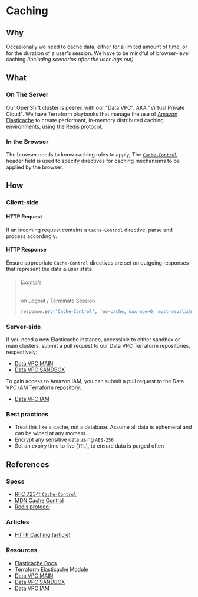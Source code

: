 # Caching

## Why

Occasionally we need to cache data, either for a limited amount of time, or for the duration of a user's session.
We have to be mindful of browser-level caching _(including scenarios after the user logs out)_

## What

### On The Server

Our OpenShift cluster is peered with our "Data VPC", AKA "Virtual Private Cloud". We have Terraform playbooks that manage the use of [Amazon Elasticache](http://docs.aws.amazon.com/AmazonElastiCache/latest/UserGuide/WhatIs.html) to create performant, in-memory distributed caching environments, using the [Redis protocol](https://redis.io/commands).

### In the Browser

The browser needs to know caching rules to apply, The [`Cache-Control`][cache-control-spec] header field is used to specify directives for caching mechanisms to be applied by the browser.

## How

### Client-side

#### HTTP Request

If an incoming request contains a `Cache-Control` directive, parse and process accordingly.

#### HTTP Response

Ensure appropriate `Cache-Control` directives are set on outgoing responses that represent the data & user state.

> ###### Example
>
> on Logout / Terminate Session
> 
> ```js
> response.set('Cache-Control', 'no-cache, max-age=0, must-revalidate, no-store')
> ```

### Server-side

If you need a new Elasticache instance, accessible to either sandbox or main clusters, submit a pull request to our Data VPC Terraform repositories, respectively:

- [Data VPC MAIN][terraform-openshift-datavpc-main]
- [Data VPC SANDBOX][terraform-openshift-datavpc-sandbox]

To gain access to Amazon IAM, you can submit a pull request to the Data VPC IAM Terraform repository:

- [Data VPC IAM][terraform-openshift-datavpc-iam]

### Best practices

- Treat this like a cache, not a database. Assume all data is ephemeral and can be wiped at any moment.
- Encrypt any sensitive data using `AES-256`
- Set an expiry time to live (`TTL`), to ensure data is purged often

## References

### Specs

- [RFC 7234: `Cache-Control`][cache-control-spec]
- [MDN Cache Control](https://developer.mozilla.org/en-US/docs/Web/HTTP/Headers/Cache-Control)
- [Redis protocol](https://redis.io/commands)

### Articles

- [HTTP Caching (article)](https://developers.google.com/web/fundamentals/performance/optimizing-content-efficiency/http-caching)

### Resources

- [Elasticache Docs](http://docs.aws.amazon.com/AmazonElastiCache/latest/UserGuide/WhatIs.html)
- [Terraform Elasticache Module](https://github.com/telus/terraform-aws_elasticache_cluster)
- [Data VPC MAIN][terraform-openshift-datavpc-main]
- [Data VPC SANDBOX][terraform-openshift-datavpc-sandbox]
- [Data VPC IAM][terraform-openshift-datavpc-iam]

[cache-control-spec]: http://httpwg.org/specs/rfc7234.html#header.cache-control
[terraform-openshift-datavpc-main]: https://github.com/telus/terraform-openshift-datavpc-main
[terraform-openshift-datavpc-sandbox]: https://github.com/telus/terraform-openshift-datavpc-sandbox
[terraform-openshift-datavpc-iam]: https://github.com/telus/terraform-openshift-datavpc-iam
